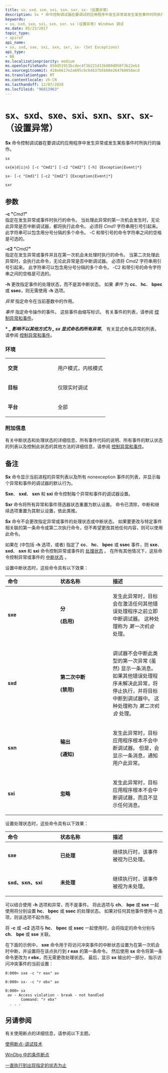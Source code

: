 ```yaml
---
title: sx、sxd、sxe、sxi、sxn、sxr、sx-（设置异常）
description: Sx * 命令控制调试器在要调试的应用程序中发生异常或发生某些事件时所执行的操作。
keywords:
- sx、sxd、sxe、sxi、sxn、sxr、sx (设置异常) Windows 调试
ms.date: 05/23/2017
topic_type:
- apiref
api_name:
- sx, sxd, sxe, sxi, sxn, sxr, sx- (Set Exceptions)
api_type:
- NA
ms.localizationpriority: medium
ms.openlocfilehash: 650d51913bcdec4f3b221d13b880d058f3b22eb3
ms.sourcegitcommit: 418e6617e2a695c9cb4b37b5b60e264760858acd
ms.translationtype: MT
ms.contentlocale: zh-CN
ms.lasthandoff: 12/07/2020
ms.locfileid: "96813963"
---
```

# <a name="sx-sxd-sxe-sxi-sxn-sxr-sx--set-exceptions"></a>sx、sxd、sxe、sxi、sxn、sxr、sx-（设置异常）

**Sx** 命令控制调试器在要调试的应用程序中发生异常或发生某些事件时所执行的操作。

```dbgcmd
sx

sx{e|d|i|n} [-c "Cmd1"] [-c2 "Cmd2"] [-h] {Exception|Event|*}

sx- [-c "Cmd1"] [-c2 "Cmd2"] {Exception|Event|*}

sxr
```

## <a name="span-idddk_cmd_set_exceptions_dbgspanspan-idddk_cmd_set_exceptions_dbgspanparameters"></a><span id="ddk_cmd_set_exceptions_dbg"></span><span id="DDK_CMD_SET_EXCEPTIONS_DBG"></span>参数

<span id="-c__Cmd1_"></span><span id="-c__cmd1_"></span><span id="-C__CMD1_"></span>**-c "**<em>Cmd1</em>**"**  
指定在发生异常或事件时执行的命令。 当处理此异常的第一次机会发生时，无论此异常是否中断调试器，都将执行此命令。 必须将 *Cmd1* 字符串用引号引起来。 此字符串可以包含用分号分隔的多个命令。 -C 和带引号的命令字符串之间的空格是可选的。

<span id="-c2_Cmd2_"></span><span id="-c2_cmd2_"></span><span id="-C2_CMD2_"></span>**-c2 "**<em>Cmd2</em>**"**  
指定在发生异常或事件并且在第一次机会未处理时执行的命令。 当第二次处理此异常时，会执行此命令，无论此异常是否中断调试器。 必须将 *Cmd2* 字符串用引号引起来。 此字符串可以包含用分号分隔的多个命令。 -C2 和带引号的命令字符串之间的空格是可选的。

<span id="_______-h______"></span><span id="_______-H______"></span>**-h** 更改指定事件的处理状态，而不是其中断状态。 如果 *事件* 为 **cc**、 **hc**、 **bpec** 或 **ssec**，则无需使用 **-h** 选项。

<span id="_______Exception______"></span><span id="_______exception______"></span><span id="_______EXCEPTION______"></span>*异常* 指定命令在当前基数中的作用。

<span id="_______Event______"></span><span id="_______event______"></span><span id="_______EVENT______"></span>*事件* 指定命令操作的事件。 这些事件由缩写标识。 有关事件的列表，请参阅 [控制异常和事件](controlling-exceptions-and-events.md)。

<span id="______________"></span>**\* *_ 影响不以其他方式为 _ sx 显式命名的所有异常***。 有关显式命名异常的列表，请参阅 [控制异常和事件](controlling-exceptions-and-events.md)。

### <a name="span-idenvironmentspanspan-idenvironmentspanspan-idenvironmentspanenvironment"></a><span id="Environment"></span><span id="environment"></span><span id="ENVIRONMENT"></span>环境

<table>
<colgroup>
<col width="50%" />
<col width="50%" />
</colgroup>
<tbody>
<tr class="odd">
<td align="left"><p><strong>交货</strong></p></td>
<td align="left"><p>用户模式，内核模式</p></td>
</tr>
<tr class="even">
<td align="left"><p><strong>目标</strong></p></td>
<td align="left"><p>仅限实时调试</p></td>
</tr>
<tr class="odd">
<td align="left"><p><strong>平台</strong></p></td>
<td align="left"><p>全部</p></td>
</tr>
</tbody>
</table>

### <a name="span-idadditional_informationspanspan-idadditional_informationspanspan-idadditional_informationspanadditional-information"></a><span id="Additional_Information"></span><span id="additional_information"></span><span id="ADDITIONAL_INFORMATION"></span>附加信息

有关中断状态和处理状态的详细信息、所有事件代码的说明、所有事件的默认状态的列表以及控制此状态的其他方法的详细信息，请参阅 [控制异常和事件](controlling-exceptions-and-events.md)。

<a name="remarks"></a>备注
-------

**Sx** 命令显示当前进程的异常列表以及所有 nonexception 事件的列表，并显示每个异常和事件的调试器的默认行为。

**Sxe**、 **sxd**、 **sxn** 和 **sxi** 命令控制每个异常和事件的调试器设置。

**Sxr** 命令将所有异常和事件筛选器状态重置为默认设置。 命令已清除，中断和继续选项重置为其默认设置，依此类推。

**Sx** 命令不会更改指定异常或事件的处理状态或中断状态。 如果要更改与特定事件相关联的第一条命令或第二次执行命令，但不希望更改其他任何内容，则可以使用此命令。

如果在 (中包括 **-h** 选项，或者) 指定了 **cc**、 **hc**、 **bpec** 或 **ssec** 事件，则 **sxe**、 **sxd**、 **sxn** 和 **sxi** 命令控制异常或事件的 [处理状态](./debug-filter-xxx.md#handling-status) 。 在所有其他情况下，这些命令控制异常或事件的 [中断状态](./debug-filter-xxx.md#break-status) 。

设置中断状态时，这些命令具有以下效果：

<table>
<colgroup>
<col width="33%" />
<col width="33%" />
<col width="33%" />
</colgroup>
<thead>
<tr class="header">
<th align="left">命令</th>
<th align="left">状态名称</th>
<th align="left">描述</th>
</tr>
</thead>
<tbody>
<tr class="odd">
<td align="left"><p><strong>sxe</strong></p></td>
<td align="left"><p><strong>分</strong></p>
<p><strong> (启用) </strong></p></td>
<td align="left"><p>发生此异常时，目标会在激活任何其他错误处理程序之前立即中断调试器。 这种处理称为 <em>第一次机会</em> 处理。</p></td>
</tr>
<tr class="even">
<td align="left"><p><strong>sxd</strong></p></td>
<td align="left"><p><strong>第二次中断</strong></p>
<p><strong> (禁用) </strong></p></td>
<td align="left"><p>调试器不会中断此类型的第一次异常 (虽然) 显示一条消息。 如果其他错误处理程序未解决此异常，将停止执行，并将目标中断到调试器中。 这种处理称为 <em>第二次机会</em> 处理。</p></td>
</tr>
<tr class="odd">
<td align="left"><p><strong>sxn</strong></p></td>
<td align="left"><p><strong>输出</strong></p>
<p><strong> (通知) </strong></p></td>
<td align="left"><p>发生此异常时，目标应用程序根本不会中断调试器。 但是，会显示一条消息，通知用户此异常。</p></td>
</tr>
<tr class="even">
<td align="left"><p><strong>sxi</strong></p></td>
<td align="left"><p><strong>忽略</strong></p></td>
<td align="left"><p>发生此异常时，目标应用程序根本不会中断调试器，而且不显示任何消息。</p></td>
</tr>
</tbody>
</table>

设置处理状态时，这些命令具有以下效果：

<table>
<colgroup>
<col width="33%" />
<col width="33%" />
<col width="33%" />
</colgroup>
<thead>
<tr class="header">
<th align="left">命令</th>
<th align="left">状态名称</th>
<th align="left">描述</th>
</tr>
</thead>
<tbody>
<tr class="odd">
<td align="left"><p><strong>sxe</strong></p></td>
<td align="left"><p><strong>已处理</strong></p></td>
<td align="left"><p>继续执行时，该事件被视为已处理。</p></td>
</tr>
<tr class="even">
<td align="left"><p><strong>sxd、sxn、sxi</strong></p></td>
<td align="left"><p><strong>未处理</strong></p></td>
<td align="left"><p>继续执行时，该事件被视为未处理。</p></td>
</tr>
</tbody>
</table>

可以结合使用 **-h** 选项和异常，而不是事件。 将此选项与 **ch**、 **bpe** 或 **sse** 一起使用将分别设置 **hc**、 **bpec** 或 **ssec** 的处理状态。 如果对任何其他事件使用-h 选项，则该选项不起作用。

将 **-c** 或 **-c2** 选项与 **hc**、 **bpec** 或 **ssec** 一起使用时，会将指定的命令分别与 **ch**、 **bpe** 或 **sse** 关联。

在下面的示例中， **sxe** 命令用于将访问冲突事件的中断状态设置为在第一次机会时中断，并设置将在该点执行到 **r eax** 的第一条命令。 然后使用 **sx** 命令将第一条命令更改为 **r ebx**，而无需更改处理状态。 最后，显示 **sx** 输出的一部分，指示访问冲突事件的当前设置：

```dbgcmd
0:000> sxe -c "r eax" av

0:000> sx- -c "r ebx" av

0:000> sx
 av - Access violation - break - not handled
       Command: "r ebx"
  . . .  
```

## <a name="see-also"></a>另请参阅

有关使用断点的详细信息，请参阅以下主题。

[使用断点-调试技术](using-breakpoints.md)

[WinDbg 中的条件断点](setting-a-conditional-breakpoint.md)

[一直执行到出现指定的状态为止](executing-until-a-specified-state-is-reached.md)
